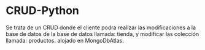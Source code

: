 # CRUD-Python
Se trata de un CRUD donde el cliente podra realizar las modificaciones a la base de datos de la base de datos llamada: tienda, y modificar las colección llamada: productos. alojado en MongoDbAtlas.
